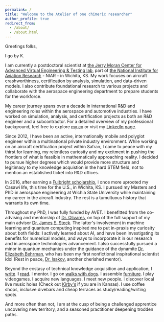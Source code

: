 ```yaml
---
permalink: /
title: "Welcome to the Atelier of one chimeric researcher"
author_profile: true
redirect_from: 
  - /about/
  - /about.html
---
```



Greetings folks,

I go by K.

I am currently a postdoctoral scientist at [the Jerry Moran Center for Advanced Virtual Engineering & Testing lab](https://www.wichita.edu/industry_and_defense/NIAR/Laboratories/avet/avet.php), part of [the National Institute for Aviation Research](https://www.wichita.edu/industry_and_defense/NIAR/) - NIAR - in Wichita, KS. My work focuses on aircraft crashworthiness, certification by analysis, simulation, and data-driven models. I also contribute foundational research to various projects and collaborate with the aerospace engineering department to prepare students for the workforce.

My career journey spans over a decade in international R&D and engineering roles within the aerospace and automotive industries. I have worked on simulation, analysis, and certification projects as both an R&D engineer and a subcontractor. For a detailed overview of my professional background, feel free to explore [my cv](https://drko-curius.github.io/cv/) or visit my [LinkedIn page](https://www.linkedin.com/in/khadijaouajjani/).

Since 2012, I have been an active, internationally mobile and polyglot engineer within a multinational private industry environment. While working on an aircraft certification project within Safran, I came to peace with my thirst for learning, my relentless curiosity and my excitment in pushing the frontiers of what is feasible in mathematically approaching reality. I decided to pursue higher degrees which would provide more structure and legitimacy to my knowledge acquistion in the hard STEM field, not to mention an established ticket into R&D offices.

In 2016, after earning a [Fulbright scholarship](https://us.fulbrightonline.org/), I once more uprooted my Casawi life, this time for the U.S., in Wichita, KS. I pursued my Masters and PhD in aerospace engineering at Wichia State University while maintaining my career in the aircraft industry. The rest is a tumultuous history that warrants its own time.

Throughout my PhD, I was fully funded by AVET. I benefitted from the co-advising and mentorship of [Dr. Olivares](https://www.researchgate.net/profile/Gerardo-Olivares-6), on top of the full support of my main advisor [Dr. James E. Steck](https://www.researchgate.net/profile/James-Steck). The latter's involvement in machine learning and quantum computing inspired me to put in-praxis my curiosity about both fields: I actively learned about AI, and have been investigating its benefits for numerical models, and ways to incorporate it in our research and in aerospace technologies advancement. I also successfully pursued a minor in quantum mechanics under the guidance of the dynamite [Dr. Elizabeth Behrman](https://www.researchgate.net/profile/Elizabeth-Behrman), who has been my first nonfictional inspirational scientist idol (Rest in peace, [Dr. Isakov](https://www.researchgate.net/profile/Victor-Isakov), another cherished mentor).

Beyond the ecstasy of technical knowledge acquisition and application, I [write](https://www.hurrytothecapsule.com/). I [read](https://app.thestorygraph.com/profile/exupere). I mentor. I go on [walks with dogs](https://beautiesandbeasts.org/). I assemble [furniture](https://www.rescue.org/united-states/wichita-ks). I play videogames. I acquire new languages. I meet new people. I discover local live music holes (Check out [Kirby's](https://kirbysbeerstore.com/) if you are in Kansas). I use coffee shops, inclusve divebars and cheap terraces as study/reading/writing spots.

And more often than not, I am at the cusp of being a challenged apprentice uncovering new territory, and a seasoned practitioner deepening trodden paths.




